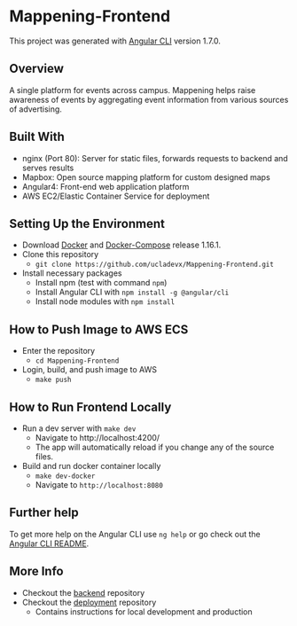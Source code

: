 # Mappening-Frontend

This project was generated with [Angular CLI](https://github.com/angular/angular-cli) version 1.7.0.

## Overview
A single platform for events across campus. Mappening helps raise awareness of events by aggregating event information from various sources of advertising. 

## Built With
- nginx (Port 80): Server for static files, forwards requests to backend and serves results
- Mapbox: Open source mapping platform for custom designed maps
- Angular4: Front-end web application platform
- AWS EC2/Elastic Container Service for deployment

## Setting Up the Environment
- Download [Docker](https://www.docker.com) and [Docker-Compose](https://github.com/docker/compose/releases) release 1.16.1.  
- Clone this repository 
  - `git clone https://github.com/ucladevx/Mappening-Frontend.git`  
- Install necessary packages
  - Install npm (test with command `npm`)
  - Install Angular CLI with `npm install -g @angular/cli`
  - Install node modules with `npm install`

## How to Push Image to AWS ECS
- Enter the repository
  - `cd Mappening-Frontend`
- Login, build, and push image to AWS
  - `make push`

## How to Run Frontend Locally
- Run a dev server with `make dev`
  - Navigate to http://localhost:4200/ 
  - The app will automatically reload if you change any of the source files.
- Build and run docker container locally
  - `make dev-docker`
  - Navigate to `http://localhost:8080`

## Further help
To get more help on the Angular CLI use `ng help` or go check out the [Angular CLI README](https://github.com/angular/angular-cli/blob/master/README.md).

## More Info
- Checkout the [backend](https://github.com/ucladevx/Mappening-Backend) repository
- Checkout the [deployment](https://github.com/ucladevx/Mappening-Deployment) repository
  - Contains instructions for local development and production

